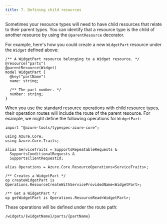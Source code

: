 ```yaml
---
title: 7. Defining child resources
---
```


Sometimes your resource types will need to have child resources that relate to their parent types. You can identify that a resource type is the child of another resource by using the `@parentResource` decorator.

For example, here's how you could create a new `WidgetPart` resource under the `Widget` defined above:

```typespec
/** A WidgetPart resource belonging to a Widget resource. */
@resource("parts")
@parentResource(Widget)
model WidgetPart {
  @key("partName")
  name: string;

  /** The part number. */
  number: string;
}
```

When you use the standard resource operations with child resource types, their operation routes will include the route of the parent resource. For example, we might define the following operations for `WidgetPart`:

```typespec
import "@azure-tools/typespec-azure-core";

using Azure.Core;
using Azure.Core.Traits;

alias ServiceTraits = SupportsRepeatableRequests &
  SupportsConditionalRequests &
  SupportsClientRequestId;

alias Operations = Azure.Core.ResourceOperations<ServiceTraits>;

/** Creates a WidgetPart */
op createWidgetPart is Operations.ResourceCreateWithServiceProvidedName<WidgetPart>;

/** Get a WidgetPart */
op getWidgetPart is Operations.ResourceRead<WidgetPart>;
```

These operations will be defined under the route path:

```
/widgets/{widgetName}/parts/{partName}
```
